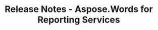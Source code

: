 ﻿---
title: Release Notes - Aspose.Words for Reporting Services
articleTitle: Release Notes
linktitle: Release Notes
description: "Release Notes – learn about the latest updates and fixes."
type: docs
weight: 40
url: /reportingservices/release-notes/
---



